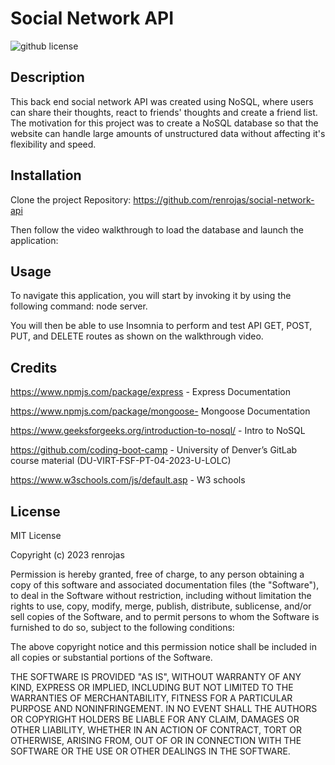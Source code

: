 # Social Network API

![github license](https://img.shields.io/badge/License-MIT-yellowgreen.svg)

## Description
This back end social network API was created using NoSQL, where users can share their thoughts, react to friends' thoughts and create a friend list. The motivation for this project was to create a NoSQL database so that the website can handle large amounts of unstructured data without affecting it's flexibility and speed. 

## Installation
Clone the project Repository: https://github.com/renrojas/social-network-api

Then follow the video walkthrough to load the database and launch the application: 

## Usage
To navigate this application, you will start by invoking it by using the following command: node server. 

You will then be able to use Insomnia to perform and test API GET, POST, PUT, and DELETE routes as shown on the walkthrough video.

## Credits

https://www.npmjs.com/package/express - Express Documentation

https://www.npmjs.com/package/mongoose- Mongoose Documentation

https://www.geeksforgeeks.org/introduction-to-nosql/ - Intro to NoSQL

https://github.com/coding-boot-camp -  University of Denver’s GitLab course material (DU-VIRT-FSF-PT-04-2023-U-LOLC)

https://www.w3schools.com/js/default.asp - W3 schools

## License
MIT License

Copyright (c) 2023 renrojas

Permission is hereby granted, free of charge, to any person obtaining a copy
of this software and associated documentation files (the "Software"), to deal
in the Software without restriction, including without limitation the rights
to use, copy, modify, merge, publish, distribute, sublicense, and/or sell
copies of the Software, and to permit persons to whom the Software is
furnished to do so, subject to the following conditions:

The above copyright notice and this permission notice shall be included in all
copies or substantial portions of the Software.

THE SOFTWARE IS PROVIDED "AS IS", WITHOUT WARRANTY OF ANY KIND, EXPRESS OR
IMPLIED, INCLUDING BUT NOT LIMITED TO THE WARRANTIES OF MERCHANTABILITY,
FITNESS FOR A PARTICULAR PURPOSE AND NONINFRINGEMENT. IN NO EVENT SHALL THE
AUTHORS OR COPYRIGHT HOLDERS BE LIABLE FOR ANY CLAIM, DAMAGES OR OTHER
LIABILITY, WHETHER IN AN ACTION OF CONTRACT, TORT OR OTHERWISE, ARISING FROM,
OUT OF OR IN CONNECTION WITH THE SOFTWARE OR THE USE OR OTHER DEALINGS IN THE
SOFTWARE.
